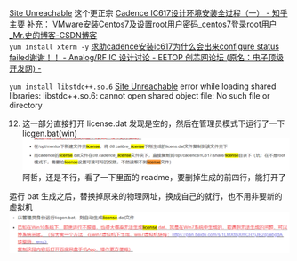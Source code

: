 [Site Unreachable](https://blog.csdn.net/qq_40987215/article/details/104722352) 这个更正宗
[Cadence IC617设计环境安装全过程（一） - 知乎](https://zhuanlan.zhihu.com/p/37357185?utm_id=0)   主要
补充：
[VMware安装Centos7及设置root用户密码_centos7登录root用户_Mr.史的博客-CSDN博客](https://blog.csdn.net/weixin_43671437/article/details/105936977)  
`yum install xterm -y`
[求助cadence安装ic617为什么会出来configure status failed谢谢！！ - Analog/RF IC 设计讨论 - EETOP 创芯网论坛 (原名：电子顶级开发网) -](https://bbs.eetop.cn/thread-629282-1-1.html)

`yum install libstdc++.so.6`
[Site Unreachable](https://blog.csdn.net/chuozhi7142/article/details/100768650)   error while loading shared libraries: libstdc++.so.6: cannot open shared object file: No such file or directory

12. 这一部分直接打开 license.dat 发现是空的，然后在管理员模式下运行了一下 licgen.bat(win)
![](https://raw.githubusercontent.com/acdefg/cdn/main/obsidian/20230411174333.png)
阿哲，还是不行，看了一下里面的 readme，要删掉生成的前四行，能打开了

运行 bat 生成之后，替换掉原来的物理网址，换成自己的就行，也不用非要新的虚拟机
![](https://raw.githubusercontent.com/acdefg/cdn/main/obsidian/20230411174521.png)

